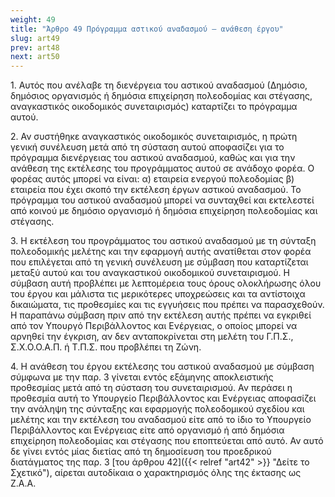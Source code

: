 ```yaml
---
weight: 49
title: "Άρθρο 49 Πρόγραμμα αστικού αναδασμού – ανάθεση έργου"
slug: art49
prev: art48
next: art50
---
```


1\. Αυτός που ανέλαβε τη διενέργεια του αστικού αναδασμού (Δημόσιο, δημόσιος οργανισμός ή δημόσια επιχείρηση πολεοδομίας και στέγασης, αναγκαστικός οικοδομικός συνεταιρισμός) καταρτίζει το πρόγραμμα αυτού.

2\. Αν συστήθηκε αναγκαστικός οικοδομικός συνεταιρισμός, η πρώτη γενική συνέλευση μετά από τη σύσταση αυτού αποφασίζει για το πρόγραμμα διενέργειας του αστικού αναδασμού, καθώς και για την ανάθεση της εκτέλεσης του προγράμματος αυτού σε ανάδοχο φορέα. Ο φορέας αυτός μπορεί να είναι: α) εταιρεία ενεργού πολεοδομίας β) εταιρεία που έχει σκοπό την εκτέλεση έργων αστικού αναδασμού. Το πρόγραμμα του αστικού αναδασμού μπορεί να συνταχθεί και εκτελεστεί από κοινού με δημόσιο οργανισμό ή δημόσια επιχείρηση πολεοδομίας και στέγασης.

3\. Η εκτέλεση του προγράμματος του αστικού αναδασμού με τη σύνταξη πολεοδομικής μελέτης και την εφαρμογή αυτής ανατίθεται στον φορέα που επιλέγεται από τη γενική συνέλευση με σύμβαση που καταρτίζεται μεταξύ αυτού και του αναγκαστικού οικοδομικού συνεταιρισμού. Η σύμβαση αυτή προβλέπει με λεπτομέρεια τους όρους ολοκλήρωσης όλου του έργου και μάλιστα τις μερικότερες υποχρεώσεις και τα αντίστοιχα δικαιώματα, τις προθεσμίες και τις εγγυήσεις που πρέπει να παρασχεθούν. Η παραπάνω σύμβαση πριν από την εκτέλεση αυτής πρέπει να εγκριθεί από τον Υπουργό Περιβάλλοντος και Ενέργειας, ο οποίος μπορεί να αρνηθεί την έγκριση, αν δεν ανταποκρίνεται στη μελέτη του Γ.Π.Σ., Σ.Χ.Ο.Ο.Α.Π. ή Τ.Π.Σ. που προβλέπει τη Ζώνη.

4\. Η ανάθεση του έργου εκτέλεσης του αστικού αναδασμού με σύμβαση σύμφωνα με την παρ. 3 γίνεται εντός εξάμηνης αποκλειστικής προθεσμίας μετά από τη σύσταση του συνεταιρισμού. Αν περάσει η προθεσμία αυτή το Υπουργείο Περιβάλλοντος και Ενέργειας αποφασίζει την ανάληψη της σύνταξης και εφαρμογής πολεοδομικού σχεδίου και μελέτης και την εκτέλεση του αναδασμού είτε από το ίδιο το Υπουργείο Περιβάλλοντος και Ενέργειας είτε από οργανισμό ή από δημόσια επιχείρηση πολεοδομίας και στέγασης που εποπτεύεται από αυτό. Αν αυτό δε γίνει εντός μίας διετίας από τη δημοσίευση του προεδρικού διατάγματος της παρ. 3 [του άρθρου 42]({{< relref "art42" >}} "Δείτε το Σχετικό"), αίρεται αυτοδίκαια ο χαρακτηρισμός όλης της έκτασης ως Ζ.Α.Α.


